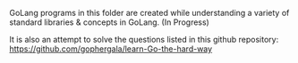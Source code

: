 GoLang programs in this folder are created while understanding a variety of standard libraries & concepts in GoLang. (In Progress)

It is also an attempt to solve the questions listed in this github repository:
https://github.com/gophergala/learn-Go-the-hard-way

